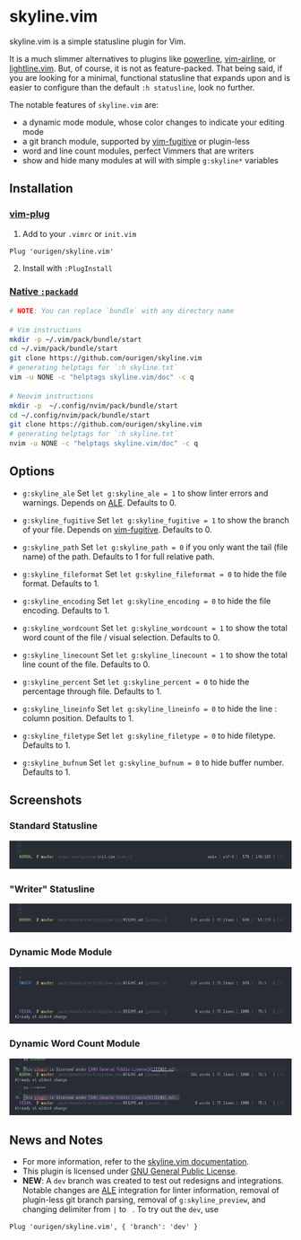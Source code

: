 # skyline.vim

skyline.vim is a simple statusline plugin for Vim.

It is a much slimmer alternatives to plugins like [powerline](https://github.com/powerline/powerline), [vim-airline](https://github.com/vim-airline/vim-airline), or [lightline.vim](https://github.com/itchyny/lightline.vim). But, of course, it is not as feature-packed. That being said, if you are looking for a minimal, functional statusline that expands upon and is easier to configure than the default `:h statusline`, look no further.

The notable features of `skyline.vim` are:

* a dynamic mode module, whose color changes to indicate your editing mode
* a git branch module, supported by [vim-fugitive](https://github.com/tpope/vim-fugitive) or plugin-less
* word and line count modules, perfect Vimmers that are writers
* show and hide many modules at will with simple `g:skyline*` variables

## Installation

### [vim-plug](https://github.com/junegunn/vim-plug)

1. Add to your `.vimrc` or `init.vim`

```
Plug 'ourigen/skyline.vim'
```

2. Install with `:PlugInstall`

### [Native `:packadd`](https://vimhelp.org/repeat.txt.html#packages)

```sh
# NOTE: You can replace `bundle` with any directory name

# Vim instructions
mkdir -p ~/.vim/pack/bundle/start
cd ~/.vim/pack/bundle/start
git clone https://github.com/ourigen/skyline.vim
# generating helptags for `:h skyline.txt`
vim -u NONE -c "helptags skyline.vim/doc" -c q

# Neovim instructions
mkdir -p  ~/.config/nvim/pack/bundle/start
cd ~/.config/nvim/pack/bundle/start
git clone https://github.com/ourigen/skyline.vim
# generating helptags for `:h skyline.txt`
nvim -u NONE -c "helptags skyline.vim/doc" -c q
```

## Options

* `g:skyline_ale` Set `let g:skyline_ale = 1` to show linter errors and warnings. Depends on
	[ALE](https://github.com/dense-analysis/ale). Defaults to 0.

* `g:skyline_fugitive` Set `let g:skyline_fugitive = 1` to show the branch of your file. Depends on [vim-fugitive](https://github.com/tpope/vim-fugitive). Defaults to 0.

* `g:skyline_path` Set `let g:skyline_path = 0` if you only want the tail (file name) of the path. Defaults to 1 for full relative path.

* `g:skyline_fileformat` Set `let g:skyline_fileformat = 0` to hide the file format. Defaults to 1.

* `g:skyline_encoding`  Set `let g:skyline_encoding = 0` to hide the file encoding. Defaults to 1.

* `g:skyline_wordcount` Set `let g:skyline_wordcount = 1` to show the total word count of the file / visual selection. Defaults to 0.

* `g:skyline_linecount` Set `let g:skyline_linecount = 1` to show the total line count of the file. Defaults to 0.

* `g:skyline_percent` Set `let g:skyline_percent = 0` to hide the percentage through file. Defaults to 1.

* `g:skyline_lineinfo` Set `let g:skyline_lineinfo = 0` to hide the line : column position. Defaults to 1.

* `g:skyline_filetype` Set `let g:skyline_filetype = 0` to hide filetype. Defaults to 1.

* `g:skyline_bufnum` Set `let g:skyline_bufnum = 0` to hide buffer number. Defaults to 1.

## Screenshots

### Standard Statusline
![](asset/normal.png)

### "Writer" Statusline
![](asset/writer.png)

### Dynamic Mode Module
![](asset/mode.png)

### Dynamic Word Count Module
![](asset/word.png)

## News and Notes

* For more information, refer to the [skyline.vim documentation](doc/skyline.txt).
* This plugin is licensed under [GNU General Public License](LICENSE.md).
* **NEW**: A `dev` branch was created to test out redesigns and integrations.
Notable changes are [ALE](https://github.com/dense-analysis/ale) integration for linter information,
removal of plugin-less git branch parsing, removal of `g:skyline_preview`,
and changing delimiter from `|` to ` `. To try out the `dev`, use

```vim
Plug 'ourigen/skyline.vim', { 'branch': 'dev' }
```
